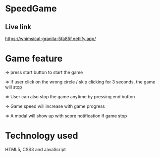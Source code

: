 # SpeedGame

## Live link

https://whimsical-granita-5fa85f.netlify.app/

# Game feature

=> press start button to start the game

=> If user click on the wrong circle / skip
clicking for 3 seconds, the game will stop

=> User can also stop the game anytime by pressing end button

=> Game speed will increase with game progress

=> A modal will show up with score notification if game stop

# Technology used

HTML5, CSS3 and JavaScript
